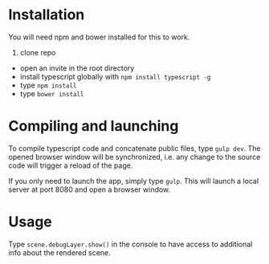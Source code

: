 # Installation

You will need npm and bower installed for this to work.

1. clone repo
- open an invite in the root directory
- install typescript globally with `npm install typescript -g`
- type `npm install`
- type `bower install`

# Compiling and launching

To compile typescript code and concatenate public files, type `gulp dev`. The opened browser window will be synchronized, i.e. any change to the source code will trigger a reload of the page.

If you only need to launch the app, simply type `gulp`. This will launch a local server at port 8080 and open a browser window.

# Usage

Type `scene.debugLayer.show()` in the console to have access to additional info about the rendered scene.